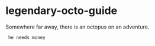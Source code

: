 # legendary-octo-guide

Somewhere far away, there is an octopus on an adventure.

     he needs money
